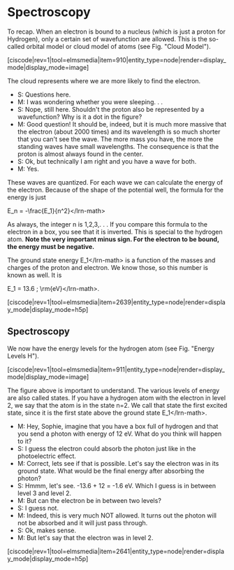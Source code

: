 # Spectroscopy

To recap. When an electron is bound to a nucleus \(which is just a proton for Hydrogen\), only a certain set of wavefunction are allowed. This is the so-called orbital model or cloud model of atoms \(see Fig. "Cloud Model"\).

\[ciscode\|rev=1\|tool=elmsmedia\|item=910\|entity\_type=node\|render=display\_mode\|display\_mode=image\]

The cloud represents where we are more likely to find the electron.

* S: Questions here.
* M: I was wondering whether you were sleeping. . .
* S: Nope, still here. Shouldn't the proton also be represented by a wavefunction? Why is it a dot in the figure?
* M: Good question! It should be, indeed, but it is much more massive that the electron \(about 2000 times\) and its wavelength is so much shorter that you can't see the wave. The more mass you have, the more the standing waves have small wavelengths. The consequence is that the proton is almost always found in the center.
* S: Ok, but technically I am right and you have a wave for both.
* M: Yes.

These waves are quantized. For each wave we can calculate the energy of the electron. Because of the shape of the potential well, the formula for the energy is just

E\_n = -\frac{E\_1}{n^2}&lt;/lrn-math&gt;

As always, the integer n is 1,2,3,. . . If you compare this formula to the electron in a box, you see that it is inverted. This is special to the hydrogen atom. **Note the very important minus sign. For the electron to be bound, the energy must be negative.**

The ground state energy E\_1&lt;/lrn-math&gt; is a function of the masses and charges of the proton and electron. We know those, so this number is known as well. It is

E\_1 = 13.6 \; \rm{eV}&lt;/lrn-math&gt;.

\[ciscode\|rev=1\|tool=elmsmedia\|item=2639\|entity\_type=node\|render=display\_mode\|display\_mode=h5p\]

## Spectroscopy

We now have the energy levels for the hydrogen atom \(see Fig. "Energy Levels H"\).

\[ciscode\|rev=1\|tool=elmsmedia\|item=911\|entity\_type=node\|render=display\_mode\|display\_mode=image\]

The figure above is important to understand. The various levels of energy are also called states. If you have a hydrogen atom with the electron in level 2, we say that the atom is in the state n=2. We call that state the first excited state, since it is the first state above the ground state E\_1&lt;/lrn-math&gt;.

* M: Hey, Sophie, imagine that you have a box full of hydrogen and that you send a photon with energy of 12 eV. What do you think will happen to it?
* S: I guess the electron could absorb the photon just like in the photoelectric effect.
* M: Correct, lets see if that is possible. Let's say the electron was in its ground state. What would be the final energy after absorbing the photon?
* S: Hmmm, let's see. -13.6 + 12 = -1.6 eV. Which I guess is in between level 3 and level 2.
* M: But can the electron be in between two levels?
* S: I guess not.
* M: Indeed, this is very much NOT allowed. It turns out the photon will not be absorbed and it will just pass through.
* S: Ok, makes sense.
* M: But let's say that the electron was in level 2.

\[ciscode\|rev=1\|tool=elmsmedia\|item=2641\|entity\_type=node\|render=display\_mode\|display\_mode=h5p\]

